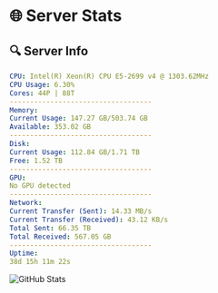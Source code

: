 # 🌐 Server Stats
## 🔍 Server Info
```yaml
CPU: Intel(R) Xeon(R) CPU E5-2699 v4 @ 1303.62MHz
CPU Usage: 6.30%
Cores: 44P | 88T
-----------------------------------
Memory:
Current Usage: 147.27 GB/503.74 GB
Available: 353.02 GB
-----------------------------------
Disk:
Current Usage: 112.84 GB/1.71 TB
Free: 1.52 TB
-----------------------------------
GPU:
No GPU detected
-----------------------------------
Network:
Current Transfer (Sent): 14.33 MB/s
Current Transfer (Received): 43.12 KB/s
Total Sent: 66.35 TB
Total Received: 567.05 GB
-----------------------------------
Uptime:
38d 15h 11m 22s
```
![GitHub Stats](https://img.shields.io/badge/Updated-2025-04-15_12:34:11-blue)
